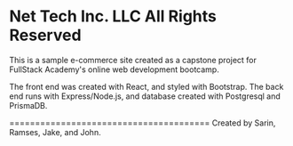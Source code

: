 Net Tech Inc. LLC All Rights Reserved
=======================================

This is a sample e-commerce site created as a capstone project for FullStack Academy's online web development bootcamp.

The front end was created with React, and styled with Bootstrap. The back end runs with Express/Node.js, and database created with Postgresql and PrismaDB.

=======================================
Created by Sarin, Ramses, Jake, and John.

